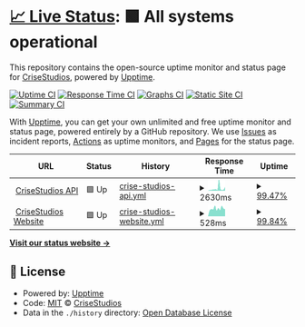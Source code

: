 # [📈 Live Status](https://CriseStudios.github.io/crisestudios_uptime_monitor): <!--live status--> **🟩 All systems operational**

This repository contains the open-source uptime monitor and status page for [CriseStudios](https://crisestudios.com), powered by [Upptime](https://github.com/upptime/upptime).

[![Uptime CI](https://github.com/CriseStudios/crisestudios_uptime_monitor/workflows/Uptime%20CI/badge.svg)](https://github.com/CriseStudios/crisestudios_uptime_monitor/actions?query=workflow%3A%22Uptime+CI%22)
[![Response Time CI](https://github.com/CriseStudios/crisestudios_uptime_monitor/workflows/Response%20Time%20CI/badge.svg)](https://github.com/CriseStudios/crisestudios_uptime_monitor/actions?query=workflow%3A%22Response+Time+CI%22)
[![Graphs CI](https://github.com/CriseStudios/crisestudios_uptime_monitor/workflows/Graphs%20CI/badge.svg)](https://github.com/CriseStudios/crisestudios_uptime_monitor/actions?query=workflow%3A%22Graphs+CI%22)
[![Static Site CI](https://github.com/CriseStudios/crisestudios_uptime_monitor/workflows/Static%20Site%20CI/badge.svg)](https://github.com/CriseStudios/crisestudios_uptime_monitor/actions?query=workflow%3A%22Static+Site+CI%22)
[![Summary CI](https://github.com/CriseStudios/crisestudios_uptime_monitor/workflows/Summary%20CI/badge.svg)](https://github.com/CriseStudios/crisestudios_uptime_monitor/actions?query=workflow%3A%22Summary+CI%22)

With [Upptime](https://upptime.js.org), you can get your own unlimited and free uptime monitor and status page, powered entirely by a GitHub repository. We use [Issues](https://github.com/CriseStudios/crisestudios_uptime_monitor/issues) as incident reports, [Actions](https://github.com/CriseStudios/crisestudios_uptime_monitor/actions) as uptime monitors, and [Pages](https://CriseStudios.github.io/crisestudios_uptime_monitor) for the status page.

<!--start: status pages-->
<!-- This summary is generated by Upptime (https://github.com/upptime/upptime) -->
<!-- Do not edit this manually, your changes will be overwritten -->
<!-- prettier-ignore -->
| URL | Status | History | Response Time | Uptime |
| --- | ------ | ------- | ------------- | ------ |
| <img alt="" src="https://icons.duckduckgo.com/ip3/api.crisestudios.com.ico" height="13"> [CriseStudios API](https://api.crisestudios.com) | 🟩 Up | [crise-studios-api.yml](https://github.com/CriseStudios/crisestudios_uptime_monitor/commits/HEAD/history/crise-studios-api.yml) | <details><summary><img alt="Response time graph" src="./graphs/crise-studios-api/response-time-week.png" height="20"> 2630ms</summary><br><a href="https://status.crisestudios.com/history/crise-studios-api"><img alt="Response time 1343" src="https://img.shields.io/endpoint?url=https%3A%2F%2Fraw.githubusercontent.com%2FCriseStudios%2Fcrisestudios_uptime_monitor%2FHEAD%2Fapi%2Fcrise-studios-api%2Fresponse-time.json"></a><br><a href="https://status.crisestudios.com/history/crise-studios-api"><img alt="24-hour response time 4399" src="https://img.shields.io/endpoint?url=https%3A%2F%2Fraw.githubusercontent.com%2FCriseStudios%2Fcrisestudios_uptime_monitor%2FHEAD%2Fapi%2Fcrise-studios-api%2Fresponse-time-day.json"></a><br><a href="https://status.crisestudios.com/history/crise-studios-api"><img alt="7-day response time 2630" src="https://img.shields.io/endpoint?url=https%3A%2F%2Fraw.githubusercontent.com%2FCriseStudios%2Fcrisestudios_uptime_monitor%2FHEAD%2Fapi%2Fcrise-studios-api%2Fresponse-time-week.json"></a><br><a href="https://status.crisestudios.com/history/crise-studios-api"><img alt="30-day response time 1529" src="https://img.shields.io/endpoint?url=https%3A%2F%2Fraw.githubusercontent.com%2FCriseStudios%2Fcrisestudios_uptime_monitor%2FHEAD%2Fapi%2Fcrise-studios-api%2Fresponse-time-month.json"></a><br><a href="https://status.crisestudios.com/history/crise-studios-api"><img alt="1-year response time 1343" src="https://img.shields.io/endpoint?url=https%3A%2F%2Fraw.githubusercontent.com%2FCriseStudios%2Fcrisestudios_uptime_monitor%2FHEAD%2Fapi%2Fcrise-studios-api%2Fresponse-time-year.json"></a></details> | <details><summary><a href="https://status.crisestudios.com/history/crise-studios-api">99.47%</a></summary><a href="https://status.crisestudios.com/history/crise-studios-api"><img alt="All-time uptime 95.87%" src="https://img.shields.io/endpoint?url=https%3A%2F%2Fraw.githubusercontent.com%2FCriseStudios%2Fcrisestudios_uptime_monitor%2FHEAD%2Fapi%2Fcrise-studios-api%2Fuptime.json"></a><br><a href="https://status.crisestudios.com/history/crise-studios-api"><img alt="24-hour uptime 100.00%" src="https://img.shields.io/endpoint?url=https%3A%2F%2Fraw.githubusercontent.com%2FCriseStudios%2Fcrisestudios_uptime_monitor%2FHEAD%2Fapi%2Fcrise-studios-api%2Fuptime-day.json"></a><br><a href="https://status.crisestudios.com/history/crise-studios-api"><img alt="7-day uptime 99.47%" src="https://img.shields.io/endpoint?url=https%3A%2F%2Fraw.githubusercontent.com%2FCriseStudios%2Fcrisestudios_uptime_monitor%2FHEAD%2Fapi%2Fcrise-studios-api%2Fuptime-week.json"></a><br><a href="https://status.crisestudios.com/history/crise-studios-api"><img alt="30-day uptime 94.03%" src="https://img.shields.io/endpoint?url=https%3A%2F%2Fraw.githubusercontent.com%2FCriseStudios%2Fcrisestudios_uptime_monitor%2FHEAD%2Fapi%2Fcrise-studios-api%2Fuptime-month.json"></a><br><a href="https://status.crisestudios.com/history/crise-studios-api"><img alt="1-year uptime 95.87%" src="https://img.shields.io/endpoint?url=https%3A%2F%2Fraw.githubusercontent.com%2FCriseStudios%2Fcrisestudios_uptime_monitor%2FHEAD%2Fapi%2Fcrise-studios-api%2Fuptime-year.json"></a></details>
| <img alt="" src="https://icons.duckduckgo.com/ip3/crisestudios.com.ico" height="13"> [CriseStudios Website](https://crisestudios.com) | 🟩 Up | [crise-studios-website.yml](https://github.com/CriseStudios/crisestudios_uptime_monitor/commits/HEAD/history/crise-studios-website.yml) | <details><summary><img alt="Response time graph" src="./graphs/crise-studios-website/response-time-week.png" height="20"> 528ms</summary><br><a href="https://status.crisestudios.com/history/crise-studios-website"><img alt="Response time 884" src="https://img.shields.io/endpoint?url=https%3A%2F%2Fraw.githubusercontent.com%2FCriseStudios%2Fcrisestudios_uptime_monitor%2FHEAD%2Fapi%2Fcrise-studios-website%2Fresponse-time.json"></a><br><a href="https://status.crisestudios.com/history/crise-studios-website"><img alt="24-hour response time 516" src="https://img.shields.io/endpoint?url=https%3A%2F%2Fraw.githubusercontent.com%2FCriseStudios%2Fcrisestudios_uptime_monitor%2FHEAD%2Fapi%2Fcrise-studios-website%2Fresponse-time-day.json"></a><br><a href="https://status.crisestudios.com/history/crise-studios-website"><img alt="7-day response time 528" src="https://img.shields.io/endpoint?url=https%3A%2F%2Fraw.githubusercontent.com%2FCriseStudios%2Fcrisestudios_uptime_monitor%2FHEAD%2Fapi%2Fcrise-studios-website%2Fresponse-time-week.json"></a><br><a href="https://status.crisestudios.com/history/crise-studios-website"><img alt="30-day response time 681" src="https://img.shields.io/endpoint?url=https%3A%2F%2Fraw.githubusercontent.com%2FCriseStudios%2Fcrisestudios_uptime_monitor%2FHEAD%2Fapi%2Fcrise-studios-website%2Fresponse-time-month.json"></a><br><a href="https://status.crisestudios.com/history/crise-studios-website"><img alt="1-year response time 884" src="https://img.shields.io/endpoint?url=https%3A%2F%2Fraw.githubusercontent.com%2FCriseStudios%2Fcrisestudios_uptime_monitor%2FHEAD%2Fapi%2Fcrise-studios-website%2Fresponse-time-year.json"></a></details> | <details><summary><a href="https://status.crisestudios.com/history/crise-studios-website">99.84%</a></summary><a href="https://status.crisestudios.com/history/crise-studios-website"><img alt="All-time uptime 96.24%" src="https://img.shields.io/endpoint?url=https%3A%2F%2Fraw.githubusercontent.com%2FCriseStudios%2Fcrisestudios_uptime_monitor%2FHEAD%2Fapi%2Fcrise-studios-website%2Fuptime.json"></a><br><a href="https://status.crisestudios.com/history/crise-studios-website"><img alt="24-hour uptime 98.86%" src="https://img.shields.io/endpoint?url=https%3A%2F%2Fraw.githubusercontent.com%2FCriseStudios%2Fcrisestudios_uptime_monitor%2FHEAD%2Fapi%2Fcrise-studios-website%2Fuptime-day.json"></a><br><a href="https://status.crisestudios.com/history/crise-studios-website"><img alt="7-day uptime 99.84%" src="https://img.shields.io/endpoint?url=https%3A%2F%2Fraw.githubusercontent.com%2FCriseStudios%2Fcrisestudios_uptime_monitor%2FHEAD%2Fapi%2Fcrise-studios-website%2Fuptime-week.json"></a><br><a href="https://status.crisestudios.com/history/crise-studios-website"><img alt="30-day uptime 94.11%" src="https://img.shields.io/endpoint?url=https%3A%2F%2Fraw.githubusercontent.com%2FCriseStudios%2Fcrisestudios_uptime_monitor%2FHEAD%2Fapi%2Fcrise-studios-website%2Fuptime-month.json"></a><br><a href="https://status.crisestudios.com/history/crise-studios-website"><img alt="1-year uptime 96.24%" src="https://img.shields.io/endpoint?url=https%3A%2F%2Fraw.githubusercontent.com%2FCriseStudios%2Fcrisestudios_uptime_monitor%2FHEAD%2Fapi%2Fcrise-studios-website%2Fuptime-year.json"></a></details>

<!--end: status pages-->

[**Visit our status website →**](https://CriseStudios.github.io/crisestudios_uptime_monitor)

## 📄 License

- Powered by: [Upptime](https://github.com/upptime/upptime)
- Code: [MIT](./LICENSE) © [CriseStudios](https://crisestudios.com)
- Data in the `./history` directory: [Open Database License](https://opendatacommons.org/licenses/odbl/1-0/)
